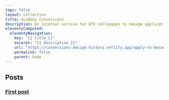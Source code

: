 ```yaml
---
tags: false
layout: collection
title: Academy Conversions
description: An internal service for DfE colleagues to manage applications from schools applying to become academies.
eleventyComputed:
  eleventyNavigation:
    key: "{{ title }}"
    excerpt: "{{ description }}"
    url: "https://conversions-design-history.netlify.app/apply-to-become-academy/"
    permalink: false
    parent: home
---
```


## Posts

### [First post](first-post/)
